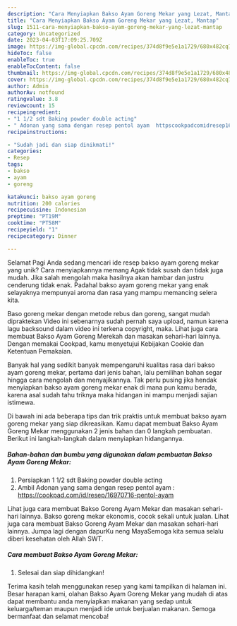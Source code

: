 ```yaml
---
description: "Cara Menyiapkan Bakso Ayam Goreng Mekar yang Lezat, Mantap"
title: "Cara Menyiapkan Bakso Ayam Goreng Mekar yang Lezat, Mantap"
slug: 1511-cara-menyiapkan-bakso-ayam-goreng-mekar-yang-lezat-mantap
category: Uncategorized
date: 2023-04-03T17:09:25.709Z
image: https://img-global.cpcdn.com/recipes/374d8f9e5e1a1729/680x482cq70/bakso-ayam-goreng-mekar-foto-resep-utama.jpg
hideToc: false
enableToc: true
enableTocContent: false
thumbnail: https://img-global.cpcdn.com/recipes/374d8f9e5e1a1729/680x482cq70/bakso-ayam-goreng-mekar-foto-resep-utama.jpg
cover: https://img-global.cpcdn.com/recipes/374d8f9e5e1a1729/680x482cq70/bakso-ayam-goreng-mekar-foto-resep-utama.jpg
author: Admin
authorAv: notfound
ratingvalue: 3.8
reviewcount: 15
recipeingredient:
- "1 1/2 sdt Baking powder double acting"
- " Adonan yang sama dengan resep pentol ayam  httpscookpadcomidresep16970716pentolayam"
recipeinstructions:

- "Sudah jadi dan siap dinikmati!"
categories:
- Resep
tags:
- bakso
- ayam
- goreng

katakunci: bakso ayam goreng 
nutrition: 200 calories
recipecuisine: Indonesian
preptime: "PT19M"
cooktime: "PT58M"
recipeyield: "1"
recipecategory: Dinner

---
```



Selamat Pagi Anda sedang mencari ide resep bakso ayam goreng mekar yang unik? Cara menyiapkannya memang Agak tidak susah dan tidak juga mudah. Jika salah mengolah maka hasilnya akan hambar dan justru cenderung tidak enak. Padahal bakso ayam goreng mekar yang enak selayaknya mempunyai aroma dan rasa yang mampu memancing selera kita.


Baso goreng mekar dengan metode rebus dan goreng, sangat mudah dipraktekan Video ini sebenarnya sudah pernah saya upload, namun karena lagu backsound dalam video ini terkena copyright, maka. Lihat juga cara membuat Bakso Ayam Goreng Merekah dan masakan sehari-hari lainnya. Dengan memakai Cookpad, kamu menyetujui Kebijakan Cookie dan Ketentuan Pemakaian.

Banyak hal yang sedikit banyak mempengaruhi kualitas rasa dari bakso ayam goreng mekar, pertama dari jenis bahan, lalu pemilihan bahan segar hingga cara mengolah dan menyajikannya. Tak perlu pusing jika hendak menyiapkan bakso ayam goreng mekar enak di mana pun kamu berada, karena asal sudah tahu triknya maka hidangan ini mampu menjadi sajian istimewa.


Di bawah ini ada beberapa tips dan trik praktis untuk membuat bakso ayam goreng mekar yang siap dikreasikan. Kamu dapat membuat Bakso Ayam Goreng Mekar menggunakan 2 jenis bahan dan 0 langkah pembuatan. Berikut ini langkah-langkah dalam menyiapkan hidangannya.

<!--inarticleads1-->

##### Bahan-bahan dan bumbu yang digunakan dalam pembuatan Bakso Ayam Goreng Mekar:

1. Persiapkan 1 1/2 sdt Baking powder double acting
1. Ambil  Adonan yang sama dengan resep pentol ayam : https://cookpad.com/id/resep/16970716-pentol-ayam


Lihat juga cara membuat Bakso Goreng Ayam Mekar dan masakan sehari-hari lainnya. Bakso goreng mekar ekonomis, cocok sekali untuk jualan. Lihat juga cara membuat Bakso Goreng Ayam Mekar dan masakan sehari-hari lainnya. Jumpa lagi dengan dapurKu neng MayaSemoga kita semua selalu diberi kesehatan oleh Allah SWT. 

<!--inarticleads2-->

##### Cara membuat Bakso Ayam Goreng Mekar:


1. Selesai dan siap dihidangkan!



Terima kasih telah menggunakan resep yang kami tampilkan di halaman ini. Besar harapan kami, olahan Bakso Ayam Goreng Mekar yang mudah di atas dapat membantu anda menyiapkan makanan yang sedap untuk keluarga/teman maupun menjadi ide untuk berjualan makanan. Semoga bermanfaat dan selamat mencoba!
